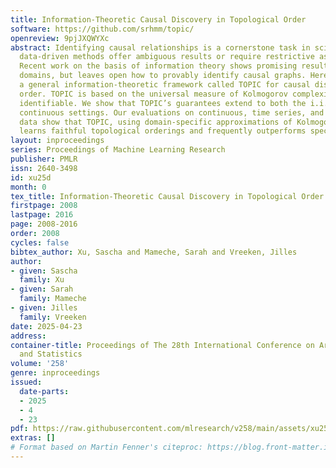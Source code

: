 ```yaml
---
title: Information-Theoretic Causal Discovery in Topological Order
software: https://github.com/srhmm/topic/
openreview: 9pjJXQWYXc
abstract: Identifying causal relationships is a cornerstone task in science, but most
  data-driven methods offer ambiguous results or require restrictive assumptions.
  Recent work on the basis of information theory shows promising results across many
  domains, but leaves open how to provably identify causal graphs. Here, we develop
  a general information-theoretic framework called TOPIC for causal discovery in topological
  order. TOPIC is based on the universal measure of Kolmogorov complexity and is fully
  identifiable. We show that TOPIC’s guarantees extend to both the i.i.d. and non-i.i.d.
  continuous settings. Our evaluations on continuous, time series, and interventional
  data show that TOPIC, using domain-specific approximations of Kolmogorov complexity,
  learns faithful topological orderings and frequently outperforms specialized methods.
layout: inproceedings
series: Proceedings of Machine Learning Research
publisher: PMLR
issn: 2640-3498
id: xu25d
month: 0
tex_title: Information-Theoretic Causal Discovery in Topological Order
firstpage: 2008
lastpage: 2016
page: 2008-2016
order: 2008
cycles: false
bibtex_author: Xu, Sascha and Mameche, Sarah and Vreeken, Jilles
author:
- given: Sascha
  family: Xu
- given: Sarah
  family: Mameche
- given: Jilles
  family: Vreeken
date: 2025-04-23
address:
container-title: Proceedings of The 28th International Conference on Artificial Intelligence
  and Statistics
volume: '258'
genre: inproceedings
issued:
  date-parts:
  - 2025
  - 4
  - 23
pdf: https://raw.githubusercontent.com/mlresearch/v258/main/assets/xu25d/xu25d.pdf
extras: []
# Format based on Martin Fenner's citeproc: https://blog.front-matter.io/posts/citeproc-yaml-for-bibliographies/
---
```

